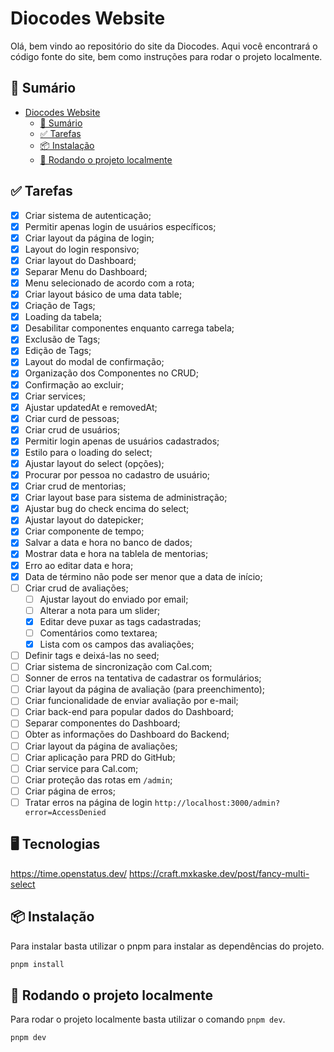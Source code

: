 # Diocodes Website

Olá, bem vindo ao repositório do site da Diocodes. Aqui você encontrará o código fonte do site, bem como instruções para rodar o projeto localmente.

## 📝 Sumário

- [Diocodes Website](#diocodes-website)
  - [📝 Sumário](#-sumário)
  - [✅ Tarefas](#-tarefas)
  - [📦 Instalação](#-instalação)
  - [🚀 Rodando o projeto localmente](#-rodando-o-projeto-localmente)

## ✅ Tarefas

- [x] Criar sistema de autenticação;
- [x] Permitir apenas login de usuários específicos;
- [x] Criar layout da página de login;
- [x] Layout do login responsivo;
- [x] Criar layout do Dashboard;
- [x] Separar Menu do Dashboard;
- [x] Menu selecionado de acordo com a rota;
- [x] Criar layout básico de uma data table;
- [x] Criação de Tags;
- [x] Loading da tabela;
- [x] Desabilitar componentes enquanto carrega tabela;
- [x] Exclusão de Tags;
- [x] Edição de Tags;
- [x] Layout do modal de confirmação;
- [x] Organização dos Componentes no CRUD;
- [x] Confirmação ao excluir;
- [x] Criar services;
- [x] Ajustar updatedAt e removedAt;
- [x] Criar curd de pessoas;
- [x] Criar crud de usuários;
- [x] Permitir login apenas de usuários cadastrados;
- [x] Estilo para o loading do select;
- [x] Ajustar layout do select (opções);
- [x] Procurar por pessoa no cadastro de usuário;
- [x] Criar crud de mentorias;
- [x] Criar layout base para sistema de administração;
- [x] Ajustar bug do check encima do select;
- [x] Ajustar layout do datepicker;
- [x] Criar componente de tempo;
- [x] Salvar a data e hora no banco de dados;
- [x] Mostrar data e hora na tablela de mentorias;
- [x] Erro ao editar data e hora;
- [x] Data de término não pode ser menor que a data de início;
- [ ] Criar crud de avaliações;
  - [ ] Ajustar layout do enviado por email;
  - [ ] Alterar a nota para um slider;
  - [x] Editar deve puxar as tags cadastradas;
  - [ ] Comentários como textarea;
  - [x] Lista com os campos das avaliações;
- [ ] Definir tags e deixá-las no seed;
- [ ] Criar sistema de sincronização com Cal.com;
- [ ] Sonner de erros na tentativa de cadastrar os formulários;
- [ ] Criar layout da página de avaliação (para preenchimento);
- [ ] Criar funcionalidade de enviar avaliação por e-mail;
- [ ] Criar back-end para popular dados do Dashboard;
- [ ] Separar componentes do Dashboard;
- [ ] Obter as informações do Dashboard do Backend;
- [ ] Criar layout da página de avaliações;
- [ ] Criar aplicação para PRD do GitHub;
- [ ] Criar service para Cal.com;
- [ ] Criar proteção das rotas em `/admin`;
- [ ] Criar página de erros;
- [ ] Tratar erros na página de login `http://localhost:3000/admin?error=AccessDenied`

## 🖥️ Tecnologias

https://time.openstatus.dev/
https://craft.mxkaske.dev/post/fancy-multi-select

## 📦 Instalação

Para instalar basta utilizar o pnpm para instalar as dependências do projeto.

```bash
pnpm install
```

## 🚀 Rodando o projeto localmente

Para rodar o projeto localmente basta utilizar o comando `pnpm dev`.

```bash
pnpm dev
```
